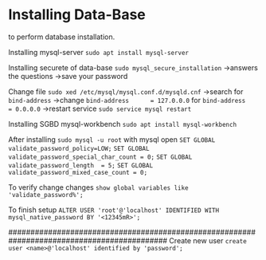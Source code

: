 # Installing Data-Base 

to perform database installation.

Installing mysql-server
`sudo apt install mysql-server`

Installing securete of data-base
`sudo mysql_secure_installation`
  ->answers the questions
  ->save your password
  
  Change file
  `sudo xed /etc/mysql/mysql.conf.d/mysqld.cnf`
    ->search for `bind-address`
    ->change `bind-address		= 127.0.0.0` for `bind-address		= 0.0.0.0`
    ->restart service `sudo service mysql restart`
 
 Installing SGBD mysql-workbench
`sudo apt install mysql-workbench`

After installing
`sudo mysql -u root`
with mysql open
`SET GLOBAL validate_password_policy=LOW;`
`SET GLOBAL validate_password_special_char_count = 0;`
`SET GLOBAL validate_password_length  = 5;`
`SET GLOBAL validate_password_mixed_case_count = 0;`

To verify change changes
`show global variables like 'validate_password%';`

To finish setup
`ALTER USER 'root'@'localhost' IDENTIFIED WITH mysql_native_password BY '<12345mR>';`

############################################################################################
Create new user
`create user <name>@'localhost' identified by 'password';`
